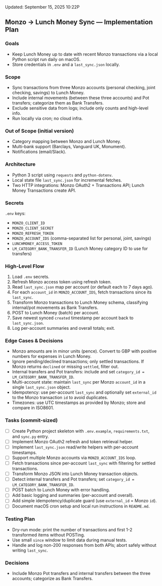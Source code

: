 Updated: September 15, 2025 10:22P

## Monzo → Lunch Money Sync — Implementation Plan

### Goals

- Keep Lunch Money up to date with recent Monzo transactions via a local Python script run daily on macOS.
- Store credentials in `.env` and a `last_sync.json` locally.

### Scope

- Sync transactions from three Monzo accounts (personal checking, joint checking, savings) to Lunch Money.
- Include internal movements (between these three accounts) and Pot transfers; categorize them as Bank Transfers.
- Exclude sensitive data from logs; include only counts and high-level info.
- Run locally via cron; no cloud infra.

### Out of Scope (initial version)

- Category mapping between Monzo and Lunch Money.
- Multi-bank support (Barclays, Vanguard UK, Monument).
- Notifications (email/Slack).

### Architecture

- Python 3 script using `requests` and `python-dotenv`.
- Local state file `last_sync.json` for incremental fetches.
- Two HTTP integrations: Monzo OAuth2 + Transactions API; Lunch Money Transactions create API.

### Secrets

`.env` keys:

- `MONZO_CLIENT_ID`
- `MONZO_CLIENT_SECRET`
- `MONZO_REFRESH_TOKEN`
- `MONZO_ACCOUNT_IDS` (comma-separated list for personal, joint, savings)
- `LUNCHMONEY_ACCESS_TOKEN`
- `LM_CATEGORY_BANK_TRANSFER_ID` (Lunch Money category ID to use for transfers)

### High-Level Flow

1. Load `.env` secrets.
2. Refresh Monzo access token using refresh token.
3. Read `last_sync.json` map per account (or default each to 7 days ago).
4. For each `account_id` in `MONZO_ACCOUNT_IDS`, fetch transactions since its `last_sync`.
5. Transform Monzo transactions to Lunch Money schema, classifying internal/pot movements as Bank Transfers.
6. POST to Lunch Money (batch) per account.
7. Save newest synced `created` timestamp per account back to `last_sync.json`.
8. Log per-account summaries and overall totals; exit.

### Edge Cases & Decisions

- Monzo amounts are in minor units (pence). Convert to GBP with positive numbers for expenses in Lunch Money.
- Ignore pending/declined transactions; only settled transactions. If Monzo returns `declined` or missing `settled`, filter out.
- Internal transfers and Pot transfers: include and set `category_id = LM_CATEGORY_BANK_TRANSFER_ID`.
- Multi-account state: maintain `last_sync` per Monzo `account_id` in a single `last_sync.json` object.
- Idempotency: use per-account `last_sync` and optionally set `external_id` to the Monzo transaction `id` to avoid duplicates.
- Timezones: use UTC timestamps as provided by Monzo; store and compare in ISO8601.

### Tasks (commit-sized)

- [ ] Create Python project skeleton with `.env.example`, `requirements.txt`, and `sync.py` entry.
- [ ] Implement Monzo OAuth2 refresh and token retrieval helper.
- [ ] Implement `last_sync.json` read/write helpers with per-account timestamps.
- [ ] Support multiple Monzo accounts via `MONZO_ACCOUNT_IDS` loop.
- [ ] Fetch transactions since per-account `last_sync` with filtering for settled transactions.
- [ ] Transform Monzo JSON into Lunch Money transaction objects.
- [ ] Detect internal transfers and Pot transfers; set `category_id = LM_CATEGORY_BANK_TRANSFER_ID`.
- [ ] POST batch to Lunch Money with error handling.
- [ ] Add basic logging and summaries (per-account and overall).
- [ ] Add simple idempotency/duplicate guard (use `external_id` = Monzo `id`).
- [ ] Document macOS cron setup and local run instructions in `README.md`.

### Testing Plan

- Dry-run mode: print the number of transactions and first 1-2 transformed items without POSTing.
- Use small `since` window to limit data during manual tests.
- Handle and log non-200 responses from both APIs; abort safely without writing `last_sync`.

### Decisions

- Include Monzo Pot transfers and internal transfers between the three accounts; categorize as Bank Transfers.
